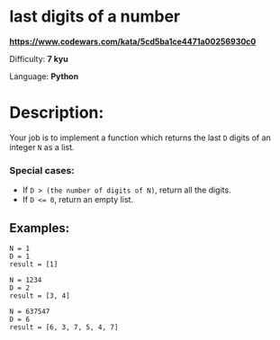 # last digits of a number

**<https://www.codewars.com/kata/5cd5ba1ce4471a00256930c0>**

Difficulty: **7 kyu**

Language: **Python**

# Description:

Your job is to implement a function which returns the last `D` digits of an integer `N` as a list.


### Special cases:


* If `D > (the number of digits of N)`, return all the digits.
* If `D <= 0`, return an empty list.


## Examples:



```
N = 1
D = 1
result = [1]

N = 1234
D = 2
result = [3, 4]

N = 637547
D = 6
result = [6, 3, 7, 5, 4, 7]

```

